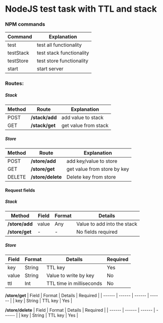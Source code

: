 # NodeJS test task with TTL and stack

### NPM commands

| Command | Explanation |
| ------ | ------ |
| test | test all functionality |
| testStack | test stack functionality |
| testStore | test store functionality |
| start | start server |

### Routes:

##### Stack

| Method | Route | Explanation |
| ------ | ------ | ------ |
| POST | **/stack/add** | add value to stack |
| GET | **/stack/get** | get value from stack |



##### Store

| Method | Route | Explanation |
| ------ | ------ | ------ |
| POST | **/store/add** | add key/value to store |
| GET | **/store/get** | get value from store by key |
| DELETE | **/store/delete** | Delete key from store |

#### Request fields

##### Stack

| Method | Field | Format | Details |
| ------ | ------ | ------ | ------ |
| **/store/add** | value | Any | Value to add into the stack |
| **/store/get** | - | - | No fields required |


 ##### Store

 | Field | Format | Details | Required |
 | ------ | ------ | ------ | ------ |
 | key | String | TTL key | Yes |
 | value | String | Value to write by key| No |
 | ttl | Int | TTL time in milliseconds| No |

 **/store/get**
 | Field | Format | Details | Required |
 | ------ | ------ | ------ | ------ |
 | key | String | TTL key | Yes |

 **/store/delete**
 | Field | Format | Details | Required |
 | ------ | ------ | ------ | ------ |
 | key | String | TTL key | Yes |
